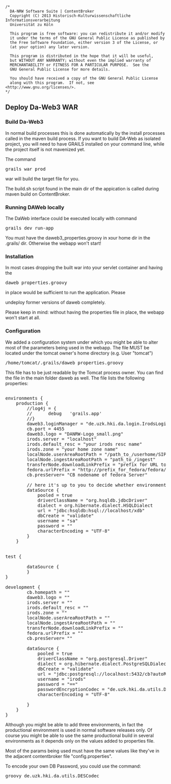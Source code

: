 	/*
	  DA-NRW Software Suite | ContentBroker
	  Copyright (C) 2013 Historisch-Kulturwissenschaftliche Informationsverarbeitung
	  Universität zu Köln
	
	  This program is free software: you can redistribute it and/or modify
	  it under the terms of the GNU General Public License as published by
	  the Free Software Foundation, either version 3 of the License, or
	  (at your option) any later version.
	
	  This program is distributed in the hope that it will be useful,
	  but WITHOUT ANY WARRANTY; without even the implied warranty of
	  MERCHANTABILITY or FITNESS FOR A PARTICULAR PURPOSE.  See the
	  GNU General Public License for more details.
	
	  You should have received a copy of the GNU General Public License
	  along with this program.  If not, see <http://www.gnu.org/licenses/>.
	*/
	
## Deploy Da-Web3 WAR

### Build Da-Web3
In normal build processes this is done automatically by the install processes called in
the maven build process. If you want to build DA-Web as isolated project, you will need 
to have GRAILS installed on your command line, while the project itself is not mavenized 
yet. 

The command 
<pre>grails war prod</pre>
war will build the target file for you. 

The build.sh script found in the main dir of the appication is called during maven build on
ContentBroker. 

### Running DAWeb locally

The DaWeb interface could be executed locally with command 
<pre>grails dev run-app</pre>
You must have the daweb3_properties.groovy in xour home dir in the .grails/ dir. Otherwise the webapp won't start!  

### Installation

In most cases dropping the built war into your servlet container and having the 
<pre>daweb_properties.groovy</pre> in place would be sufficient to run the application. Please
undeploy former versions of daweb completely. 

Please keep in mind: without having the properties file in place, the webapp won't start 
at all. 

### Configuration

We added a configuration system under which you might be able to alter most of the 
parameters being used in the webapp. 
The file MUST be located under the tomcat owner's home directory (e.g. User "tomcat")
<pre>
/home/tomcat/.grails/daweb_properties.groovy
</pre>
This file has to be just readable by the Tomcat process owner. 
You can find the file in the main folder daweb as well. The file lists the following properties:
<pre>
 
environments {
	production {
		//log4j = {
		//		debug   'grails.app'
		//}
		daweb3.loginManager = "de.uzk.hki.da.login.IrodsLogin"
		cb.port = 4455
		daweb3.logo = "DANRW-Logo_small.png"
		irods.server = "localhost"
		irods.default_resc = "your irods resc name"
		irods.zone = "your home zone name"
		localNode.userAreaRootPath = "/path_to_/userhome/SIP"
		localNode.ingestAreaRootPath = "path_to_/ingest"
		transferNode.downloadLinkPrefix = "prefix for URL to download DIP"
		fedora.urlPrefix = "http://prefix_for_fedora/fedora/objects/"
		cb.presServer= "CB nodename of fedora Server"
		
		// here it's up to you to decide whether environment you want to use:
		dataSource {
			pooled = true
			driverClassName = "org.hsqldb.jdbcDriver"
			dialect = org.hibernate.dialect.HSQLDialect
			url = "jdbc:hsqldb:hsql://localhost/xdb"
			dbCreate = "validate"
			username = "sa"
			password = ""
			characterEncoding = "UTF-8"
		}
	}


test {
			
		dataSource {
		}
}

development {		
		cb.homepath = ""
		daweb3.logo = ""
		irods.server = ""
		irods.default_resc = ""
		irods.zone = ""
		localNode.userAreaRootPath = ""
		localNode.ingestAreaRootPath = ""
		transferNode.downloadLinkPrefix = ""
		fedora.urlPrefix = ""
		cb.presServer= ""
		
		dataSource {
			pooled = true
			driverClassName = "org.postgresql.Driver"
			dialect = org.hibernate.dialect.PostgreSQLDialect
			dbCreate = "validate"
			url = "jdbc:postgresql://localhost:5432/cb?autoReconnect=true"
			username = "irods"
			password = "=="
			passwordEncryptionCodec = "de.uzk.hki.da.utils.DESCodec"
			characterEncoding = "UTF-8"
		
		}
	}
}
</pre> 

Although you might be able to add three environments, in fact the productional environment 
is used in normal software releases only. Of course you might be able to use the same productional
build in several environments as it depends only on the values added to properties file. 

Most of the params being used must have the same values like they've in the adjacent contentbroker
file "config.properties". 

To encode your own DB Password, you could use the command:

<pre>
groovy de.uzk.hki.da.utils.DESCodec <your_password>
</Pre>   
